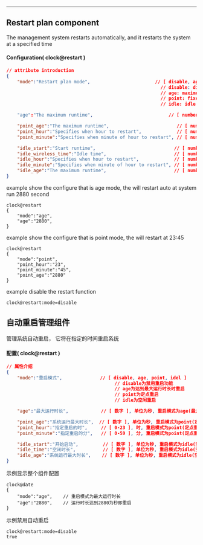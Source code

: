 
***
## Restart plan component
The management system restarts automatically, and it restarts the system at a specified time

#### Configuration( clock@restart )

```json
// attribute introduction
{
    "mode":"Restart plan mode",                        // [ disable, age, point, idle ]
                                                         // disable: disable restart auto
                                                         // age: maximum runtime to restart
                                                         // point: fixed-point to restart
                                                         // idle: idle specifie period to restart

    "age":"The maximum runtime",                            // [ number ], The unit is seconds, valid for "mode" is age

    "point_age":"The maximum runtime",                         // [ number ], valid for "mode" is point
    "point_hour":"Specifies when hour to restart",             // [ number ], valid for "mode" is point
    "point_minute":"Specifies when minute of hour to restart", // [ number ], valid for "mode" is point

    "idle_start":"Start runtime",                             // [ number ], valid for "mode" is idle
    "idle_wireless_time":"Idle time",                         // [ number ], valid for "mode" is idle
    "idle_hour":"Specifies when hour to restart",             // [ number ], valid for "mode" is idle
    "idle_minute":"Specifies when minute of hour to restart", // [ number ], valid for "mode" is idle
    "idle_age":"The maximum runtime",                         // [ number ], valid for "mode" is idle
}
```
example show the configure that is age mode, the will restart auto at system run 2880 second
```shell
clock@restart
{
    "mode":"age",
    "age":"2880",
}
```
example show the configure that is point mode, the will restart at 23:45
```shell
clock@restart
{
    "mode":"point",
    "point_hour":"23",
    "point_minute":"45",
    "point_age":"2880"
}
```
example disable the restart function
```shell
clock@restart:mode=disable
```



## 自动重启管理组件
管理系统自动重启， 它将在指定的时间重启系统

#### **配置( clock@restart )** 
```json
// 属性介绍
{
    "mode":"重启模式",              // [ disable, age, point, idel ]
                                        // disable为禁用重启功能
                                        // age为达到最大运行时长时重启
                                        // point为定点重启
                                        // idle为空闲重启

    "age":"最大运行时长",            // [ 数字 ], 单位为秒, 重启模式为age(最大运行时长)时有效

    "point_age":"系统运行最大时长",  // [ 数字 ], 单位为秒, 重启模式为point(定点重启)时有效, 在系统运行最大时长到达此秒数时立即重启
    "point_hour":"指定重启的时",     // [ 0-23 ], 时, 重启模式为point(定点重启)时有效, 需要系统获到到正确的时间才启效
    "point_minute":"指定重启的分",   // [ 0-59 ], 分, 重启模式为point(定点重启)时有效, 需要系统获到到正确的时间才启效

    "idle_start":"开始启动",         // [ 数字 ], 单位为秒, 重启模式为idle(空闲重启)时有效, 在系统运行最大时长到达时这个时长后空间重启机制
    "idle_time":"空闭时长",          // [ 数字 ], 单位为秒, 重启模式为idle(空闲重启)时有效, 无客户端时长达到此值即重启(秒为单位)
    "idle_age":"系统运行最大时长",    // [ 数字 ], 单位为秒, 重启模式为idle(空闲重启)时有效, 在系统运行最大时长到达此秒数时立即重启
}
```
示例显示整个组件配置
```shell
clock@date
{
    "mode":"age",    // 重启模式为最大运行时长
    "age":"2880",    // 运行时长达到2880为秒即重启
}
```
示例禁用自动重启
```shell
clock@restart:mode=disable
true
```

